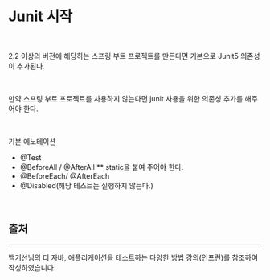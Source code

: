 # Junit 시작

<br>

2.2 이상의 버전에 해당하는 스프링 부트 프로젝트를 만든다면 기본으로 Junit5 의존성이 추가된다.

<br>

만약 스프링 부트 프로젝트를 사용하지 않는다면 junit 사용을 위한 의존성 추가를 해주어야 한다.

<br>

기본 에노테이션
- @Test
- @BeforeAll / @AfterAll ** static을 붙여 주어야 한다.
- @BeforeEach/ @AfterEach
- @Disabled(해당 테스트는 실행하지 않는다.)

<br>


## 출처 
---
백기선님의 더 자바, 애플리케이션을 테스트하는 다양한 방법 강의(인프런)를 참조하여 작성하였습니다.